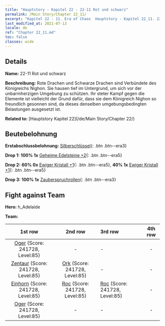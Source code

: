```yaml
---
title: "Hauptstory - Kapitel 22 - 22-11 Rot und schwarz"
permalink: /Main Story/Chapter 22_11/
excerpt: "Kapitel 22 - 11. Era of Chaos  Hauptstory - Kapitel 22_11. 22-11 Rot und schwarz"
last_modified_at: 2021-07-13
locale: de
ref: "Chapter 22_11.md"
toc: false
classes: wide
---
```


## Details

 **Name:** 22-11 Rot und schwarz

 **Beschreibung:** Rote Drachen und Schwarze Drachen sind Verbündete des Königreichs Nighon. Sie hausen tief im Untergrund, um sich vor der unbarmherzigen Umgebung zu schützen. Ihr steter Kampf gegen die Elemente ist vielleicht der Grund dafür, dass sie dem Königreich Nighon so freundlich gesonnen sind, da dieses denselben umgebungsbedingten Belastungen ausgesetzt ist.

 **Related to:** [Hauptstory Kapitel 22](/de/Main Story/Chapter 22/)

## Beutebelohnung

 **Erstabschlussbelohnung:** [Silberschlüssel](/ItemsDE/con_693/){: .btn .btn--era3}

 **Drop 1:** **100% 1x** [Geheime Edelsteine +2](/ItemsDE/mat_79/){: .btn .btn--era5}

 **Drop 2:** **60% 0x** [Ewiger Kristall +1](/ItemsDE/mat_73/){: .btn .btn--era5}, **40% 1x** [Ewiger Kristall +1](/ItemsDE/mat_73/){: .btn .btn--era5}

 **Drop 3:** **100% 1x** [Zauberspruchrollen](/ItemsDE/con_694/){: .btn .btn--era3}


## Fight against Team
 **Hero:** h_Adelaide

 **Team:**


  | 1st row | 2nd row | 3rd row | 4th row |
  |:----:|:----:|:----|:----:|
  | [Oger](/de/units/Ogre/) (Score: 241728, Level:85)  | - | - | - |
  | [Zentaur](/de/units/Centaur/) (Score: 241728, Level:85)  | [Ork](/de/units/Orc/) (Score: 241728, Level:85)  | - | - |
  | [Einhorn](/de/units/Unicorn/) (Score: 241728, Level:85)  | [Roc](/de/units/Roc/) (Score: 241728, Level:85)  | [Roc](/de/units/Roc/) (Score: 241728, Level:85)  | - |
  | [Oger](/de/units/Ogre/) (Score: 241728, Level:85)  | - | - | - |



